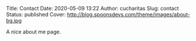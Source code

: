Title: Contact
Date: 2020-05-09 13:22
Author: cucharitas
Slug: contact
Status: published
Cover: http://blog.spoonsdevs.com/theme/images/about-bg.jpg

A nice about me page. 
